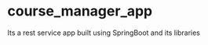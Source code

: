 # course_manager_app
Its a rest service app built using SpringBoot and its libraries
<!-- This is a Project for yhills it includes knowledge of springboot and java -->
